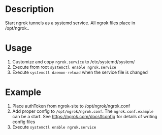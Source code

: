 Description
=============

Start ngrok tunnels as a systemd service. All ngrok files place in /opt/ngrok..


Usage
============
1. Customize and copy `ngrok.service` to /etc/systemd/system/
2. Execute from root `systemctl enable ngrok.service`
3. Execute `systemctl daemon-reload` when the service file is changed


Example
============
1. Place authToken from ngrok-site to /opt/ngrok/ngrok.conf
2. Add proper config to `/opt/ngrok/ngrok.conf`.
   The `ngrok.conf.example` can be a start. See https://ngrok.com/docs#config for details of writing config files
3. Execute `systemctl enable ngrok.service`
